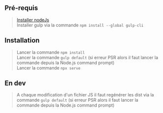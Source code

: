 ## Pré-requis

> [Installer nodeJs](https://nodejs.org/)<br/>
> Installer gulp via la commande `npm install --global gulp-cli`

## Installation

> Lancer la commande `npm install`<br/>
> Lancer la commande `gulp default` (si erreur PSR alors il faut lancer la commande depuis la Node.js command prompt)<br/>
> Lancer la commande `npx serve`

## En dev

> A chaque modification d'un fichier JS il faut regénérer les dist via la commande `gulp default` (si erreur PSR alors il faut lancer la commande depuis la Node.js command prompt)